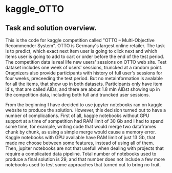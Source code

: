 # kaggle_OTTO
## Task and solution overview.
This is the code for kaggle competition called "OTTO – Multi-Objective Recommender System". OTTO is Germany's largest online retailer. The task is to predict, which exact next item user is going to click next and which items user is going to add to cart or order before the end of the test period. The competition data is real life new users' sessions on OTTO web site. Test dataset includes one week of users' sessions, truncked at a random point. Oragnizers also provide participants with history of full user's sessions for four weeks, preceeding the test period. But no metainformation is avalable for all the items, that show up in both datasets. Participants only have item id's, that are called AIDs, and there are about 1.8 mln AIDst showing up in the competition data, including both full and truncked user sessions.

From the beginning I have decided to use jupyter notebooks ran on kaggle website to produce the solution. However, this decision turned out to have a number of complications. First of all, kaggle notebooks without GPU support at a time of sompetition had RAM limit of 30 Gb and I had to spend some time, for example, writing code that would merge two dataframes chunk by chunk, as using a simple merge would cause a memory error. Kaggle notebooks with GPU available have RAM limit of just 13 Gb, that made me choose between some features, instead of using all of them. Then, jupiter notebooks are not that usefull when dealing with projects that require a complicated data pipeline. Total number of notebooks used to produce a final solution is 29, and that number does not include a few more notebooks used to test some approaches that turned out to bring no fruit.
